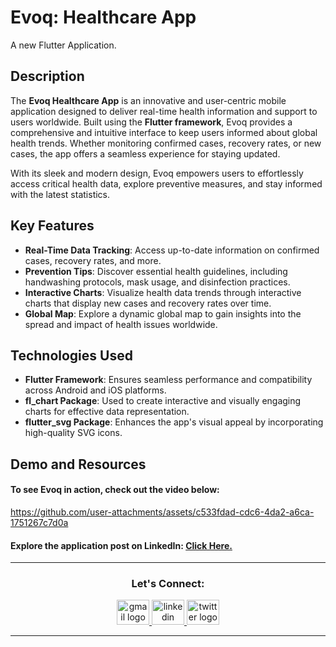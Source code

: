 # Evoq: Healthcare App
A new Flutter Application.


## Description
The **Evoq Healthcare App** is an innovative and user-centric mobile application designed to deliver real-time health information and support to users worldwide. Built using the **Flutter framework**, Evoq provides a comprehensive and intuitive interface to keep users informed about global health trends. Whether monitoring confirmed cases, recovery rates, or new cases, the app offers a seamless experience for staying updated.

With its sleek and modern design, Evoq empowers users to effortlessly access critical health data, explore preventive measures, and stay informed with the latest statistics.


## Key Features
- **Real-Time Data Tracking**: Access up-to-date information on confirmed cases, recovery rates, and more.
- **Prevention Tips**: Discover essential health guidelines, including handwashing protocols, mask usage, and disinfection practices.
- **Interactive Charts**: Visualize health data trends through interactive charts that display new cases and recovery rates over time.
- **Global Map**: Explore a dynamic global map to gain insights into the spread and impact of health issues worldwide.


## Technologies Used
- **Flutter Framework**: Ensures seamless performance and compatibility across Android and iOS platforms.
- **fl_chart Package**: Used to create interactive and visually engaging charts for effective data representation.
- **flutter_svg Package**: Enhances the app's visual appeal by incorporating high-quality SVG icons.


## Demo and Resources
#### To see **Evoq** in action, check out the video below:
https://github.com/user-attachments/assets/c533fdad-cdc6-4da2-a6ca-1751267c7d0a


#### Explore the application post on LinkedIn: <a target="_blank" href="*************"> Click Here. </a>

-----

<h3 align="center">
    Let's Connect:
</h3>

<div align="center">
  <a href="mailto:a7medhanyshokry@gmail.com" target="_blank">
    <img src="https://skillicons.dev/icons?i=gmail&theme=light" width="52" height="40" alt="gmail logo"/> 
  </a>
  <a href="https://www.linkedin.com/in/theahmedhany/" target="_blank">
    <img src="https://skillicons.dev/icons?i=linkedin&theme=dark" width="52" height="40" alt="linkedin logo"/>
  </a>
  <a href="https://x.com/theahmedhany" target="_blank">
    <img src="https://skillicons.dev/icons?i=twitter&theme=dark" width="52" height="40" alt="twitter logo"/>
  </a>
</div>

-----
